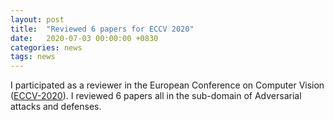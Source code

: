 ```yaml
---
layout: post
title:  "Reviewed 6 papers for ECCV 2020"
date:   2020-07-03 00:00:00 +0830
categories: news
tags: news
---
```


I participated as a reviewer in the European Conference on Computer Vision (<a href= "https://eccv2020.eu/">ECCV-2020</a>). I reviewed 6 papers all in the sub-domain of Adversarial attacks and defenses. 